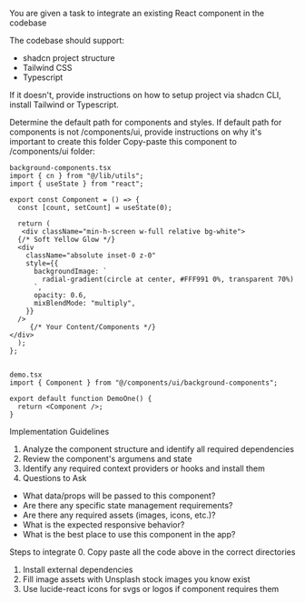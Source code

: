 You are given a task to integrate an existing React component in the codebase

The codebase should support:
- shadcn project structure  
- Tailwind CSS
- Typescript

If it doesn't, provide instructions on how to setup project via shadcn CLI, install Tailwind or Typescript.

Determine the default path for components and styles. 
If default path for components is not /components/ui, provide instructions on why it's important to create this folder
Copy-paste this component to /components/ui folder:
```tsx
background-components.tsx
import { cn } from "@/lib/utils";
import { useState } from "react";

export const Component = () => {
  const [count, setCount] = useState(0);

  return (
   <div className="min-h-screen w-full relative bg-white">
  {/* Soft Yellow Glow */}
  <div
    className="absolute inset-0 z-0"
    style={{
      backgroundImage: `
        radial-gradient(circle at center, #FFF991 0%, transparent 70%)
      `,
      opacity: 0.6,
      mixBlendMode: "multiply",
    }}
  />
     {/* Your Content/Components */}
</div>
  );
};


demo.tsx
import { Component } from "@/components/ui/background-components";

export default function DemoOne() {
  return <Component />;
}

```

Implementation Guidelines
 1. Analyze the component structure and identify all required dependencies
 2. Review the component's argumens and state
 3. Identify any required context providers or hooks and install them
 4. Questions to Ask
 - What data/props will be passed to this component?
 - Are there any specific state management requirements?
 - Are there any required assets (images, icons, etc.)?
 - What is the expected responsive behavior?
 - What is the best place to use this component in the app?

Steps to integrate
 0. Copy paste all the code above in the correct directories
 1. Install external dependencies
 2. Fill image assets with Unsplash stock images you know exist
 3. Use lucide-react icons for svgs or logos if component requires them
